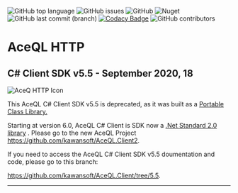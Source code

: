 ![GitHub top language](https://img.shields.io/github/languages/top/kawansoft/AceQL.Client) ![GitHub issues](https://img.shields.io/github/issues/kawansoft/AceQL.Client) ![GitHub](https://img.shields.io/github/license/kawansoft/AceQL.Client) 
![Nuget](https://img.shields.io/nuget/dt/AceQL.Client)![GitHub last commit (branch)](https://img.shields.io/github/last-commit/kawansoft/AceQL.Client/master)
[![Codacy Badge](https://app.codacy.com/project/badge/Grade/a4f4c37d44544bd5bf7dde9526d9e5eb)](https://www.codacy.com/gh/kawansoft/AceQL.Client?utm_source=github.com&amp;utm_medium=referral&amp;utm_content=kawansoft/AceQL.Client&amp;utm_campaign=Badge_Grade)
![GitHub contributors](https://img.shields.io/github/contributors/kawansoft/AceQL.Client)

# AceQL HTTP 

## C# Client SDK v5.5 - September 2020, 18

<img src="https://www.aceql.com/favicon.png" alt="AceQ HTTP Icon"/>

This AceQL C# Client SDK  v5.5 is deprecated, as it was built as a [Portable Class Library.](https://docs.microsoft.com/dotnet/framework/cross-platform/portable-class-library)

Starting at version 6.0, AceQL C# Client is SDK now a [.Net Standard 2.0 library](https://docs.microsoft.com/dotnet/standard/net-standard) . Please go to the new AceQL Project https://github.com/kawansoft/AceQL.Client2. 

If you need to access the  AceQL C# Client SDK  v5.5 doumentation and code, please go to this branch:

https://github.com/kawansoft/AceQL.Client/tree/5.5.

------


